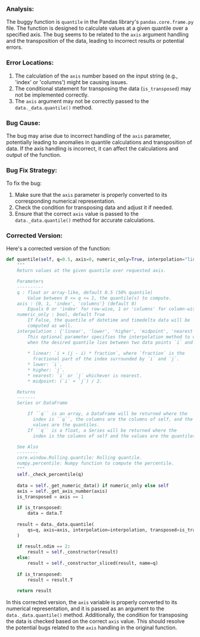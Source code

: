 ### Analysis:
The buggy function is `quantile` in the Pandas library's `pandas.core.frame.py` file. The function is designed to calculate values at a given quantile over a specified axis. The bug seems to be related to the `axis` argument handling and the transposition of the data, leading to incorrect results or potential errors.

### Error Locations:
1. The calculation of the `axis` number based on the input string (e.g., 'index' or 'columns') might be causing issues.
2. The conditional statement for transposing the data (`is_transposed`) may not be implemented correctly.
3. The `axis` argument may not be correctly passed to the `data._data.quantile()` method.

### Bug Cause:
The bug may arise due to incorrect handling of the `axis` parameter, potentially leading to anomalies in quantile calculations and transposition of data. If the axis handling is incorrect, it can affect the calculations and output of the function.

### Bug Fix Strategy:
To fix the bug:
1. Make sure that the `axis` parameter is properly converted to its corresponding numerical representation.
2. Check the condition for transposing data and adjust it if needed.
3. Ensure that the correct `axis` value is passed to the `data._data.quantile()` method for accurate calculations.

### Corrected Version:
Here's a corrected version of the function:

```python
def quantile(self, q=0.5, axis=0, numeric_only=True, interpolation="linear"):
    """
    Return values at the given quantile over requested axis.

    Parameters
    ----------
    q : float or array-like, default 0.5 (50% quantile)
        Value between 0 <= q <= 1, the quantile(s) to compute.
    axis : {0, 1, 'index', 'columns'} (default 0)
        Equals 0 or 'index' for row-wise, 1 or 'columns' for column-wise.
    numeric_only : bool, default True
        If False, the quantile of datetime and timedelta data will be
        computed as well.
    interpolation : {'linear', 'lower', 'higher', 'midpoint', 'nearest'}
        This optional parameter specifies the interpolation method to use,
        when the desired quantile lies between two data points `i` and `j`:
        
        * linear: `i + (j - i) * fraction`, where `fraction` is the
          fractional part of the index surrounded by `i` and `j`.
        * lower: `i`.
        * higher: `j`.
        * nearest: `i` or `j` whichever is nearest.
        * midpoint: (`i` + `j`) / 2.

    Returns
    -------
    Series or DataFrame

        If ``q`` is an array, a DataFrame will be returned where the
          index is ``q``, the columns are the columns of self, and the
          values are the quantiles.
        If ``q`` is a float, a Series will be returned where the
          index is the columns of self and the values are the quantiles.

    See Also
    --------
    core.window.Rolling.quantile: Rolling quantile.
    numpy.percentile: Numpy function to compute the percentile.
    """
    self._check_percentile(q)
    
    data = self._get_numeric_data() if numeric_only else self
    axis = self._get_axis_number(axis)
    is_transposed = axis == 1
    
    if is_transposed:
        data = data.T
    
    result = data._data.quantile(
        qs=q, axis=axis, interpolation=interpolation, transposed=is_transposed
    )
    
    if result.ndim == 2:
        result = self._constructor(result)
    else:
        result = self._constructor_sliced(result, name=q)
    
    if is_transposed:
        result = result.T
    
    return result
```

In this corrected version, the `axis` variable is properly converted to its numerical representation, and it is passed as an argument to the `data._data.quantile()` method. Additionally, the condition for transposing the data is checked based on the correct `axis` value. This should resolve the potential bugs related to the `axis` handling in the original function.